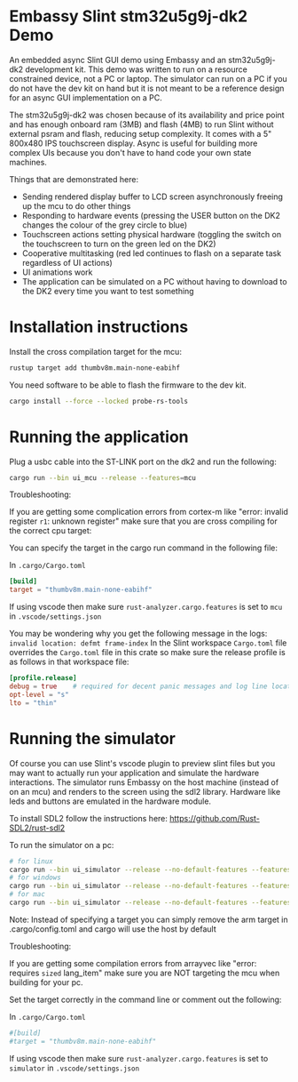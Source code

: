 <!-- Copyright © 2025 David Haig ; SPDX-License-Identifier: MIT -->

# Embassy Slint stm32u5g9j-dk2 Demo

An embedded async Slint GUI demo using Embassy and an stm32u5g9j-dk2 development kit. This demo was written to run on a resource constrained device, not a PC or laptop.
The simulator can run on a PC if you do not have the dev kit on hand but it is not meant to be a reference design for an async GUI implementation on a PC.

The stm32u5g9j-dk2 was chosen because of its availability and price point and has enough onboard ram (3MB) and flash (4MB) to run Slint without external psram and flash, reducing setup complexity.
It comes with a 5" 800x480 IPS touchscreen display. Async is useful for building more complex UIs because you don't have to hand code your own state machines.

Things that are demonstrated here:
- Sending rendered display buffer to LCD screen asynchronously freeing up the mcu to do other things
- Responding to hardware events (pressing the USER button on the DK2 changes the colour of the grey circle to blue)
- Touchscreen actions setting physical hardware (toggling the switch on the touchscreen to turn on the green led on the DK2)
- Cooperative multitasking (red led continues to flash on a separate task regardless of UI actions)
- UI animations work
- The application can be simulated on a PC without having to download to the DK2 every time you want to test something

# Installation instructions

Install the cross compilation target for the mcu:

```bash
rustup target add thumbv8m.main-none-eabihf
```

You need software to be able to flash the firmware to the dev kit.

```bash
cargo install --force --locked probe-rs-tools
```

# Running the application

Plug a usbc cable into the ST-LINK port on the dk2 and run the following:

```bash
cargo run --bin ui_mcu --release --features=mcu
```

Troubleshooting:

If you are getting some complication errors from cortex-m like  "error: invalid register `r1`: unknown register" make sure that you are cross compiling for the correct cpu target:

You can specify the target in the cargo run command in the following file:

In `.cargo/Cargo.toml`
```toml
[build]
target = "thumbv8m.main-none-eabihf"
```

If using vscode then make sure `rust-analyzer.cargo.features` is set to `mcu` in `.vscode/settings.json`

You may be wondering why you get the following message in the logs: `invalid location: defmt frame-index`
In the Slint workspace `Cargo.toml` file overrides the `Cargo.toml` file in this crate so make sure the release profile is as follows in that workspace file:
```toml
[profile.release]
debug = true    # required for decent panic messages and log line locations
opt-level = "s"
lto = "thin"
```

# Running the simulator

Of course you can use Slint's vscode plugin to preview slint files but you may want to actually run your application and simulate the hardware interactions.
The simulator runs Embassy on the host machine (instead of on an mcu) and renders to the screen using the sdl2 library.
Hardware like leds and buttons are emulated in the hardware module.

To install SDL2 follow the instructions here: https://github.com/Rust-SDL2/rust-sdl2

To run the simulator on a pc:
```bash
# for linux
cargo run --bin ui_simulator --release --no-default-features --features=simulator --target x86_64-unknown-linux-gnu
# for windows
cargo run --bin ui_simulator --release --no-default-features --features=simulator --target x86_64-pc-windows-msvc
# for mac
cargo run --bin ui_simulator --release --no-default-features --features=simulator --target x86_64-apple-darwin
```

Note: Instead of specifying a target you can simply remove the arm target in .cargo/config.toml and cargo will use the host by default

Troubleshooting:

If you are getting some compilation errors from arrayvec like "error: requires `sized` lang_item" make sure you are NOT targeting the mcu when building for your pc.

Set the target correctly in the command line or comment out the following:

In `.cargo/Cargo.toml`
```toml
#[build]
#target = "thumbv8m.main-none-eabihf"
```

If using vscode then make sure `rust-analyzer.cargo.features` is set to `simulator` in `.vscode/settings.json`
